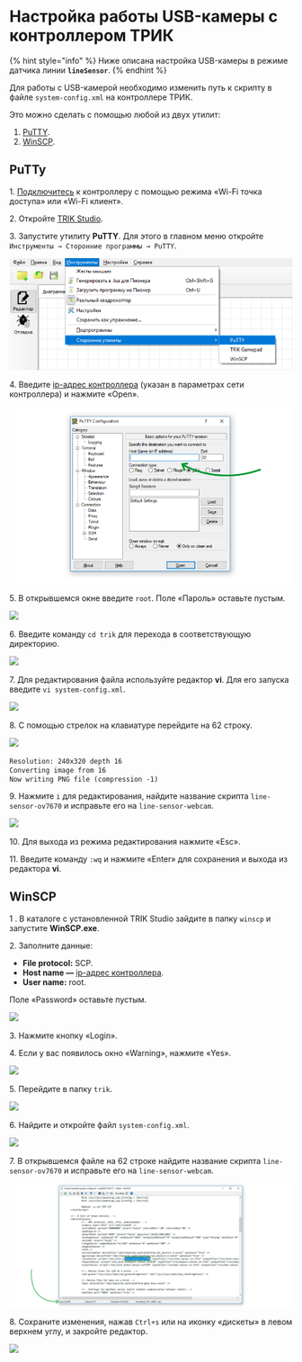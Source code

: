 # Настройка работы USB-камеры с контроллером ТРИК

{% hint style="info" %}
Ниже описана настройка USB-камеры в режиме датчика линии **`lineSensor`**.
{% endhint %}

Для работы с USB-камерой необходимо изменить путь к скрипту в файле `system-config.xml` на контроллере ТРИК.

Это можно сделать с помощью любой из двух утилит:

1. [PuTTY](usb-camera.md#putty).
2. [WinSCP](usb-camera.md#winscp).

## **PuTTy**

1\. [Подключитесь](../wi-fi/network-connection.md) к контроллеру с помощью режима «Wi-Fi точка доступа» или «Wi-Fi клиент».

2\. Откройте [TRIK Studio](https://trikset.com/products/trik-studio).

3\. Запустите утилиту **PuTTY**. Для этого в главном меню откройте `Инструменты → Сторонние программы → PuTTY`.&#x20;

![](<../../.gitbook/assets/putty (1).png>)

4\. Введите [ip-адрес контроллера](../wi-fi/network-connection.md) (указан в параметрах сети контроллера) и нажмите «Open».&#x20;

![](../../.gitbook/assets/putty-connect-1.png)

5\. В открывшемся окне введите `root`. Поле «Пароль» оставьте пустым.

![](https://thumb.tildacdn.com/tild3861-3830-4335-a564-363035666666/-/resize/699x/-/format/webp/putty-login.png)

6\. Введите команду `cd trik` для перехода в соответствующую директорию.

![](https://thumb.tildacdn.com/tild3662-6661-4062-b235-343236393938/-/resize/699x/-/format/webp/putty-4.png)

7\. Для редактирования файла используйте редактор **vi**. Для его запуска введите `vi system-config.xml`.

![](https://thumb.tildacdn.com/tild3034-3532-4566-b363-313431643761/-/resize/699x/-/format/webp/putty-5.png)

8\. С помощью стрелок на клавиатуре перейдите на 62 строку.&#x20;

![](https://thumb.tildacdn.com/tild6561-6166-4263-a566-306666653637/-/resize/991x/-/format/webp/putty-6.png)

```markup
Resolution: 240x320 depth 16
Converting image from 16
Now writing PNG file (compression -1)
```

9\. Нажмите `i` для редактирования, найдите название скрипта `line-sensor-ov7670` и исправьте его на `line-sensor-webcam`.&#x20;

![](https://thumb.tildacdn.com/tild3832-3730-4932-b738-326130613933/-/resize/699x/-/format/webp/putty-7.png)

10\. Для выхода из режима редактирования нажмите «Esc».

11\. Введите команду `:wq` и нажмите «Enter» для сохранения и выхода из редактора **vi**.

## **WinSCP**

1 . В каталоге с установленной TRIK Studio зайдите в папку `winscp` и запустите **WinSCP.exe**.

2\. Заполните данные:

* **File protocol:** SCP.
* **Host name —** [ip-адрес контроллера](../wi-fi/network-connection.md).
* **User name:** root.

Поле «Password» оставьте пустым.&#x20;

![](https://thumb.tildacdn.com/tild6161-3062-4962-a166-356230363430/-/resize/660x/-/format/webp/winscp-login.png)

3\. Нажмите кнопку «Login».

4\. Если у вас появилось окно «Warning», нажмите «Yes».&#x20;

![](https://thumb.tildacdn.com/tild3362-6265-4165-b362-336330666634/-/resize/501x/-/format/webp/winscp-warning.png)

5\. Перейдите в папку `trik`.&#x20;

![](https://thumb.tildacdn.com/tild3763-6232-4062-b462-653464393534/-/format/webp/winscp-3.png)

6\. Найдите и откройте файл `system-config.xml`.

![](https://thumb.tildacdn.com/tild6262-6364-4561-a635-613539643634/-/format/webp/winscp-4.png)

7\. В открывшемся файле на 62 строке найдите название скрипта `line-sensor-ov7670` и исправьте его на `line-sensor-webcam`.&#x20;

![](../../.gitbook/assets/winscp-5.png)

8\. Сохраните изменения, нажав `Ctrl+s` или на иконку «дискеты» в левом верхнем углу, и закройте редактор.

![](https://thumb.tildacdn.com/tild6361-3939-4933-b334-373161656265/-/resize/488x/-/format/webp/winscp-7.png)
